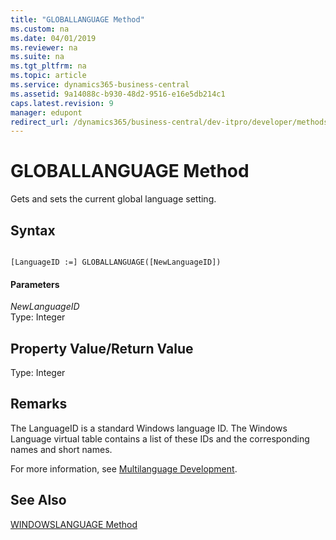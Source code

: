 ```yaml
---
title: "GLOBALLANGUAGE Method"
ms.custom: na
ms.date: 04/01/2019
ms.reviewer: na
ms.suite: na
ms.tgt_pltfrm: na
ms.topic: article
ms.service: dynamics365-business-central
ms.assetid: 9a14088c-b930-48d2-9516-e16e5db214c1
caps.latest.revision: 9
manager: edupont
redirect_url: /dynamics365/business-central/dev-itpro/developer/methods-auto/library
---
```


 

# GLOBALLANGUAGE Method
Gets and sets the current global language setting.  
  
## Syntax  
  
```  
  
[LanguageID :=] GLOBALLANGUAGE([NewLanguageID])  
```  
  
#### Parameters  
 *NewLanguageID*  
 Type: Integer  
  
## Property Value/Return Value  
 Type: Integer  
  
## Remarks  
 The LanguageID is a standard Windows language ID. The Windows Language virtual table contains a list of these IDs and the corresponding names and short names.  
  
 For more information, see [Multilanguage Development](../devenv-multilanguage-development.md).  
  
## See Also  
 [WINDOWSLANGUAGE Method](devenv-WINDOWSLANGUAGE-Method.md)